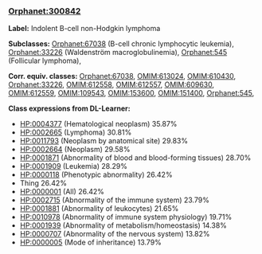 
### [Orphanet:300842](http://www.orpha.net/ORDO/Orphanet_300842)
**Label:** Indolent B-cell non-Hodgkin lymphoma

**Subclasses:** [Orphanet:67038](http://www.orpha.net/ORDO/Orphanet_67038) (B-cell chronic lymphocytic leukemia), [Orphanet:33226](http://www.orpha.net/ORDO/Orphanet_33226) (Waldenström macroglobulinemia), [Orphanet:545](http://www.orpha.net/ORDO/Orphanet_545) (Follicular lymphoma), 

**Corr. equiv. classes:** [Orphanet:67038](http://www.orpha.net/ORDO/Orphanet_67038), [OMIM:613024](http://purl.obolibrary.org/obo/OMIM_613024), [OMIM:610430](http://purl.obolibrary.org/obo/OMIM_610430), [Orphanet:33226](http://www.orpha.net/ORDO/Orphanet_33226), [OMIM:612558](http://purl.obolibrary.org/obo/OMIM_612558), [OMIM:612557](http://purl.obolibrary.org/obo/OMIM_612557), [OMIM:609630](http://purl.obolibrary.org/obo/OMIM_609630), [OMIM:612559](http://purl.obolibrary.org/obo/OMIM_612559), [OMIM:109543](http://purl.obolibrary.org/obo/OMIM_109543), [OMIM:153600](http://purl.obolibrary.org/obo/OMIM_153600), [OMIM:151400](http://purl.obolibrary.org/obo/OMIM_151400), [Orphanet:545](http://www.orpha.net/ORDO/Orphanet_545), 

**Class expressions from DL-Learner:**

- [HP:0004377](http://purl.obolibrary.org/obo/HP_0004377) (Hematological neoplasm) 35.87%
- [HP:0002665](http://purl.obolibrary.org/obo/HP_0002665) (Lymphoma) 30.81%
- [HP:0011793](http://purl.obolibrary.org/obo/HP_0011793) (Neoplasm by anatomical site) 29.83%
- [HP:0002664](http://purl.obolibrary.org/obo/HP_0002664) (Neoplasm) 29.58%
- [HP:0001871](http://purl.obolibrary.org/obo/HP_0001871) (Abnormality of blood and blood-forming tissues) 28.70%
- [HP:0001909](http://purl.obolibrary.org/obo/HP_0001909) (Leukemia) 28.29%
- [HP:0000118](http://purl.obolibrary.org/obo/HP_0000118) (Phenotypic abnormality) 26.42%
- Thing 26.42%
- [HP:0000001](http://purl.obolibrary.org/obo/HP_0000001) (All) 26.42%
- [HP:0002715](http://purl.obolibrary.org/obo/HP_0002715) (Abnormality of the immune system) 23.79%
- [HP:0001881](http://purl.obolibrary.org/obo/HP_0001881) (Abnormality of leukocytes) 21.65%
- [HP:0010978](http://purl.obolibrary.org/obo/HP_0010978) (Abnormality of immune system physiology) 19.71%
- [HP:0001939](http://purl.obolibrary.org/obo/HP_0001939) (Abnormality of metabolism/homeostasis) 14.38%
- [HP:0000707](http://purl.obolibrary.org/obo/HP_0000707) (Abnormality of the nervous system) 13.82%
- [HP:0000005](http://purl.obolibrary.org/obo/HP_0000005) (Mode of inheritance) 13.79%


